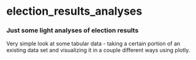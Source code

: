 # election_results_analyses
### Just some light analyses of election results
Very simple look at some tabular data - taking a certain portion of an existing data set and visualizing it in a couple different ways using plotly. 
